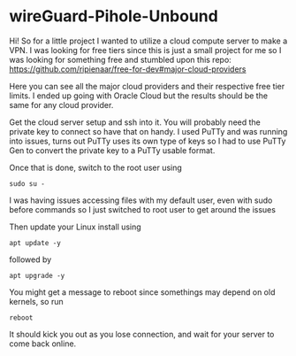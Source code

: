 # wireGuard-Pihole-Unbound

Hi! So for a little project I wanted to utilize a cloud compute server to make a VPN. 
I was looking for free tiers since this is just a small project for me so I was looking for something free and stumbled upon this repo:
https://github.com/ripienaar/free-for-dev#major-cloud-providers

Here you can see all the major cloud providers and their respective free tier limits. I ended up going with Oracle Cloud but the results should be the same for any cloud provider.

Get the cloud server setup and ssh into it. You will probably need the private key to connect so have that on handy. I used PuTTy and was running into issues, turns out PuTTy uses its own type of keys so I had to use PuTTy Gen to convert the private key to a PuTTy usable format.

Once that is done, switch to the root user using
```
sudo su -
```
I was having issues accessing files with my default user, even with sudo before commands so I just switched to root user to get around the issues

Then update your Linux install using 
```
apt update -y
```
followed by 
```
apt upgrade -y
```

You might get a message to reboot since somethings may depend on old kernels, so run 
```
reboot
```

It should kick you out as you lose connection, and wait for your server to come back online.
